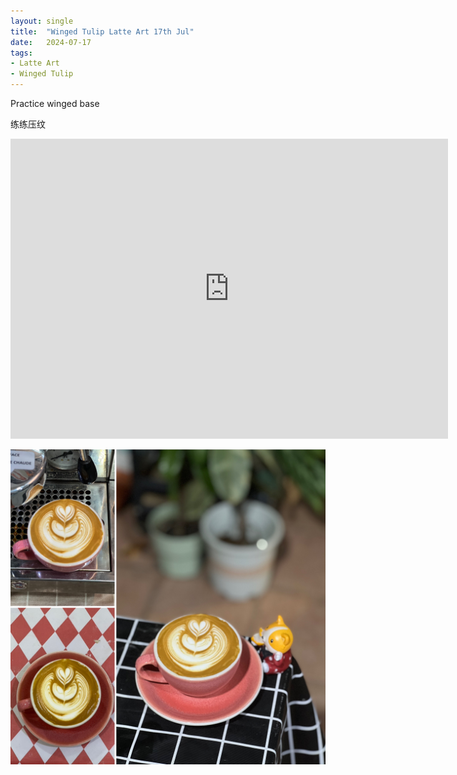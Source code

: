 ```yaml
---
layout: single
title:  "Winged Tulip Latte Art 17th Jul"
date:   2024-07-17
tags:
- Latte Art
- Winged Tulip
---
```



Practice winged base

练练压纹



<div class="embed-container">
  <iframe
      src="https://www.youtube.com/embed/Z0c_MsB-xAI"
      width="700"
      height="480"
      frameborder="0"
      allowfullscreen="true">
  </iframe>
</div>


![](/assets/img/2024/07/17/19AD122F-019B-434E-8133-CAF19C34BECB.JPG)

